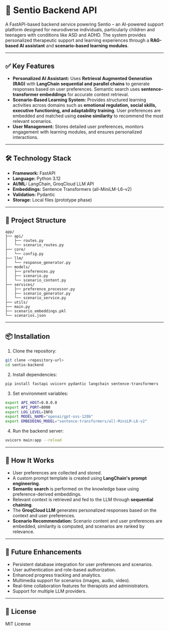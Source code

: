 
# 🌟 Sentio Backend API

A FastAPI-based backend service powering Sentio – an AI-powered support platform designed for neurodiverse individuals, particularly children and teenagers with conditions like ASD and ADHD. The system provides personalized therapeutic support and learning experiences through a **RAG-based AI assistant** and **scenario-based learning modules**.

---

## ✅ Key Features

* **Personalized AI Assistant:** Uses **Retrieval Augmented Generation (RAG)** with **LangChain sequential and parallel chains** to generate responses based on user preferences. Semantic search uses **sentence-transformer embeddings** for accurate context retrieval.
* **Scenario-Based Learning System:** Provides structured learning activities across domains such as **emotional regulation, social skills, executive functioning, and adaptability training**. User preferences are embedded and matched using **cosine similarity** to recommend the most relevant scenarios.
* **User Management:** Stores detailed user preferences, monitors engagement with learning modules, and ensures personalized interactions.

---

## 🛠 Technology Stack

* **Framework:** FastAPI
* **Language:** Python 3.12
* **AI/ML:** LangChain, GroqCloud LLM API
* **Embeddings:** Sentence Transformers (all-MiniLM-L6-v2)
* **Validation:** Pydantic
* **Storage:** Local files (prototype phase)

---

## 📂 Project Structure

```
app/
├── api/
│   ├── routes.py
│   └── scenario_routes.py
├── core/
│   └── config.py
├── llm/
│   └── response_generator.py
├── models/
│   ├── preferences.py
│   ├── scenario.py
│   └── scenario_content.py
├── services/
│   ├── preference_processor.py
│   ├── scenario_generator.py
│   └── scenario_service.py
├── utils/
├── main.py
├── scenario_embeddings.pkl
└── scenarios.json
```

---

## 📦 Installation

1. Clone the repository:

```bash
git clone <repository-url>
cd sentio-backend
```

2. Install dependencies:

```bash
pip install fastapi uvicorn pydantic langchain sentence-transformers
```

3. Set environment variables:

```bash
export API_HOST=0.0.0.0
export API_PORT=8000
export LOG_LEVEL=INFO
export MODEL_NAME="openai/gpt-oss-120b"
export EMBEDDING_MODEL="sentence-transformers/all-MiniLM-L6-v2"
```

4. Run the backend server:

```bash
uvicorn main:app --reload
```

---

## 🧠 How It Works

* User preferences are collected and stored.
* A custom prompt template is created using **LangChain's prompt engineering**.
* **Semantic search** is performed on the knowledge base using preference-derived embeddings.
* Relevant context is retrieved and fed to the LLM through **sequential chaining**.
* The **GroqCloud LLM** generates personalized responses based on the context and user preferences.
* **Scenario Recommendation:** Scenario content and user preferences are embedded, similarity is computed, and scenarios are ranked by relevance.

---

## 🔮 Future Enhancements

* Persistent database integration for user preferences and scenarios.
* User authentication and role-based authorization.
* Enhanced progress tracking and analytics.
* Multimedia support for scenarios (images, audio, video).
* Real-time collaboration features for therapists and administrators.
* Support for multiple LLM providers.

---

## 📄 License

MIT License
